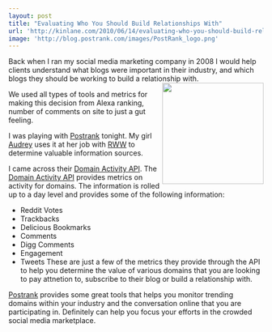 ```yaml
---
layout: post
title: "Evaluating Who You Should Build Relationships With"
url: 'http://kinlane.com/2010/06/14/evaluating-who-you-should-build-relationships-with/'
image: 'http://blog.postrank.com/images/PostRank_logo.png'
---
```


Back when I ran my social media marketing company in 2008 I would help clients understand what blogs were important in their industry, and which blogs they should be working to build a relationship with.<img class="c1" title="PostRank" src="http://blog.postrank.com/images/PostRank_logo.png" alt="" width="200" height="200" align="right" />

We used all types of tools and metrics for making this decision from Alexa ranking, number of comments on site to just a gut feeling.

I was playing with [Postrank][1] tonight. My girl [Audrey][2] uses it at her job with [RWW][3] to determine valuable information sources.

I came across their [Domain Activity API][4]. The [Domain Activity API][4] provides metrics on activity for domains. The information is rolled up to a day level and provides some of the following information:

  * Reddit Votes
  * Trackbacks
  * Delicious Bookmarks
  * Comments
  * Digg Comments
  * Engagement
  * Tweets
These are just a few of the metrics they provide through the API to help you determine the value of various domains that you are looking to pay attnetion to, subscribe to their blog or build a relationship with.

[Postrank][1] provides some great tools that helps you monitor trending domains within your industry and the conversation online that you are participating in. Definitely can help you focus your efforts in the crowded social media marketplace.

   [1]: http://www.postrank.com/
   [2]: http://www.audreywatters.com
   [3]: http://www.readwriteweb.com
   [4]: http://apidocs.postrank.com/Domain-Activity
